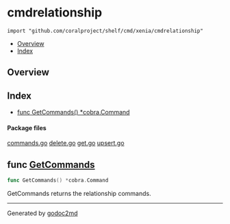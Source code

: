 

# cmdrelationship
`import "github.com/coralproject/shelf/cmd/xenia/cmdrelationship"`

* [Overview](#pkg-overview)
* [Index](#pkg-index)

## <a name="pkg-overview">Overview</a>



## <a name="pkg-index">Index</a>
* [func GetCommands() *cobra.Command](#GetCommands)


#### <a name="pkg-files">Package files</a>
[commands.go](/src/github.com/coralproject/shelf/cmd/xenia/cmdrelationship/commands.go) [delete.go](/src/github.com/coralproject/shelf/cmd/xenia/cmdrelationship/delete.go) [get.go](/src/github.com/coralproject/shelf/cmd/xenia/cmdrelationship/get.go) [upsert.go](/src/github.com/coralproject/shelf/cmd/xenia/cmdrelationship/upsert.go) 





## <a name="GetCommands">func</a> [GetCommands](/src/target/commands.go?s=330:363#L2)
``` go
func GetCommands() *cobra.Command
```
GetCommands returns the relationship commands.








- - -
Generated by [godoc2md](http://godoc.org/github.com/davecheney/godoc2md)
